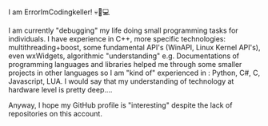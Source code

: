 I am ErrorImCodingkeller!
💀👨💻

I am currently "debugging" my life doing small programming tasks for individuals.
I have experience in C++, more specific technologies: multithreading+boost, some fundamental API's (WinAPI, Linux Kernel API's), even wxWidgets,
algorithmic "understanding" e.g. 
Documentations of programming languages and libraries helped me through some smaller projects in other languages 
so I am "kind of" experienced in : Python, C#, C, Javascript, LUA. 
I would say that my understanding of technology at hardware level is pretty deep....

Anyway, I hope my GitHub profile is "interesting" despite the lack of repositories on this account.
